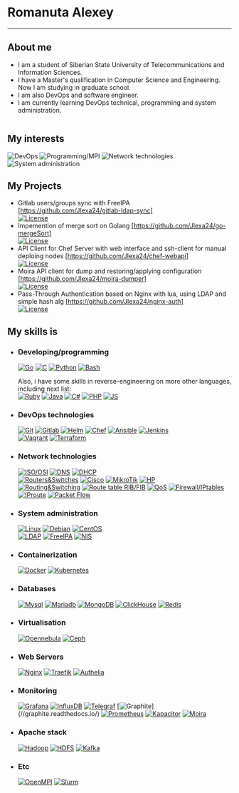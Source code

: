 # Romanuta Alexey

---

## About me

- I am a student of Siberian State University of Telecommunications and Information Sciences.  
- I have a Master's qualification in Computer Science and Engineering.  
  Now I am studying in graduate school.
- I am also DevOps and software engineer.  
- I am currently learning DevOps technical, programming and system administration.

<a href="./personal.gpg" target="_blank"> <img alt="" src="https://img.shields.io/badge/gpg%20personal-FEDF61F5D3C7AFFB23C5364D90C309F9B826384D-blue?style=for-the-badge&labelColor=090909"></a>

## My interests

![DevOps](https://img.shields.io/badge/-DevOps-232830?style=for-the-badge&logo=DevOps) ![Programming/MPI](https://img.shields.io/badge/-Programming/MPI-232830?style=for-the-badge)  ![Network technologies](https://img.shields.io/badge/-Network%20technologies-232830?style=for-the-badge) ![System administration](https://img.shields.io/badge/-System%20administration-232830?style=for-the-badge)

## My Projects

- Gitlab users/groups sync with FreeIPA [https://github.com/JIexa24/gitlab-ldap-sync]  
 [![License](https://img.shields.io/github/license/JIexa24/gitlab-ldap-sync)](//github.com/JIexa24/gitlab-ldap-sync/blob/master/LICENSE)
- Impemention of merge sort on Golang [https://github.com/JIexa24/go-mergeSort]  
 [![License](https://img.shields.io/github/license/JIexa24/go-mergeSort)](//github.com/JIexa24/go-mergeSort/blob/master/LICENSE)
- API Client for Chef Server with web interface and ssh-client for manual deploing nodes [https://github.com/JIexa24/chef-webapi]  
 [![License](https://img.shields.io/github/license/JIexa24/chef-webapi)](//github.com/JIexa24/chef-webapi/blob/master/LICENSE)
- Moira API client for dump and restoring/applying configuration [https://github.com/JIexa24/moira-dumper]  
 [![License](https://img.shields.io/github/license/JIexa24/moira-dumper)](//github.com/JIexa24/moira-dumper/blob/master/LICENSE)
- Pass-Through Authentication based on Nginx with lua, using LDAP and simple hash alg [https://github.com/JIexa24/nginx-auth]  
 [![License](https://img.shields.io/github/license/JIexa24/nginx-auth)](//github.com/JIexa24/nginx-auth/blob/master/LICENSE)  

## My skills is

- ### Developing/programming

  [![Go](https://img.shields.io/badge/-Golang-232830?style=fflat-square&logo=Go&logoColor=6296CC)](//golang.org/)
  [![C](https://img.shields.io/badge/-C-232830?style=fflat-square&logo=C&logoColor=6296CC)](//en.wikipedia.org/wiki/C_(programming_language))
  [![Python](https://img.shields.io/badge/-Python-232830?style=fflat-square&logo=Python&logoColor=6296CC)](//www.python.org/)
  [![Bash](https://img.shields.io/badge/-Bash-232830?style=fflat-square&logo=GNU%20Bash&logoColor=6296CC)](//www.gnu.org/software/bash/)

  Also, i have some skills in reverse-engineering on more other languages, including next list:  
  [![Ruby](https://img.shields.io/badge/-Ruby-232830?style=fflat-square&logo=Ruby&logoColor=6296CC)](//www.ruby-lang.org/)
  [![Java](https://img.shields.io/badge/-Java-232830?style=fflat-square&logo=Java&logoColor=6296CC)](//java.com/)
  [![C#](https://img.shields.io/badge/-C%20Sharp-232830?style=fflat-square&logo=.Net&logoColor=6296CC)](//github.com/JIexa24)
  [![PHP](https://img.shields.io/badge/-PHP-232830?style=fflat-square&logo=PHP&logoColor=6296CC)](//php.net)
  [![JS](https://img.shields.io/badge/-JavaScript-232830?style=fflat-square&logo=javascript&logoColor=6296CC)](//javascript.com)
  
- ### DevOps technologies

  [![Git](https://img.shields.io/badge/-Git-232830?style=fflat-square&logo=git&logoColor=6296CC)](//git-scm.com/)
  [![Gitlab](https://img.shields.io/badge/-Gitlab%20with%20CI/CD-232830?style=fflat-square&logo=Gitlab&logoColor=6296CC)](//gitlab.com)
  [![Helm](https://img.shields.io/badge/-Helm-232830?style=fflat-square&logo=Helm&logoColor=6296CC)](//helm.sh/)
  [![Chef](https://img.shields.io/badge/-Chef-232830?style=fflat-square&logo=Chef&logoColor=6296CC)](//www.chef.io/)
  [![Ansible](https://img.shields.io/badge/-Ansible-232830?style=fflat-square&logo=Ansible&logoColor=6296CC)](//www.ansible.com/)
  [![Jenkins](https://img.shields.io/badge/-Jenkins-232830?style=fflat-square&logo=Jenkins&logoColor=6296CC)](//www.jenkins.io/)  
  [![Vagrant](https://img.shields.io/badge/-Vagrant-232830?style=fflat-square&logo=Vagrant&logoColor=6296CC)](//www.vagrantup.com/)
  [![Terraform](https://img.shields.io/badge/-Terraform-232830?style=fflat-square&logo=Terraform&logoColor=6296CC)](//www.terraform.io/)
  
- ### Network technologies

  [![ISO/OSI](https://img.shields.io/badge/-ISO/OSI-232830?style=fflat-square&logo=&logoColor=6296CC)](//github.com/JIexa24)
  [![DNS](https://img.shields.io/badge/-DNS%20(bind)-232830?style=fflat-square&logo=&logoColor=6296CC)](//github.com/JIexa24)
  [![DHCP](https://img.shields.io/badge/-DHCP-232830?style=fflat-square&logo=&logoColor=6296CC)](//github.com/JIexa24)  
  [![Routers&Switches](https://img.shields.io/badge/-Routers&Switches-232830?style=fflat-square&logo=&logoColor=6296CC)](//github.com/JIexa24)
  [![Cisco](https://img.shields.io/badge/-Cisco-232830?style=fflat-square&logo=Cisco&logoColor=6296CC)](//www.cisco.com/)
  [![MikroTik](https://img.shields.io/badge/-MikroTik-232830?style=fflat-square&logo=&logoColor=6296CC)](//mikrotik.com/)
  [![HP](https://img.shields.io/badge/-HP-232830?style=fflat-square&logo=HP&logoColor=6296CC)](//www.hp.com/)  
  [![Routing&Switching](https://img.shields.io/badge/-Routing&Switching-232830?style=fflat-square&logo=&logoColor=6296CC)](//github.com/JIexa24)
  [![Route table RIB/FIB](https://img.shields.io/badge/-Route%20table%20RIB/FIB-232830?style=fflat-square&logo=&logoColor=6296CC)](//github.com/JIexa24)
  [![QoS](https://img.shields.io/badge/-QoS-232830?style=fflat-square&logo=&logoColor=6296CC)](//github.com/JIexa24)
  [![Firewall/IPtables](https://img.shields.io/badge/-Firewall/IPtables-232830?style=fflat-square&logo=&logoColor=6296CC)](//github.com/JIexa24)
  [![IProute](https://img.shields.io/badge/-IProute-232830?style=fflat-square&logo=&logoColor=6296CC)](//github.com/JIexa24)
  [![Packet Flow](https://img.shields.io/badge/-Packet%20Flow-232830?style=fflat-square&logo=&logoColor=6296CC)](//github.com/JIexa24)
  
- ### System administration

  [![Linux](https://img.shields.io/badge/-Linux-232830?style=fflat-square&logo=Linux&logoColor=6296CC)](//www.linux.org/)
  [![Debian](https://img.shields.io/badge/-Debian-232830?style=fflat-square&logo=Debian&logoColor=6296CC)](//www.debian.org/)
  [![CentOS](https://img.shields.io/badge/-CentOS-232830?style=fflat-square&logo=CentOS&logoColor=6296CC)](//www.centos.org/)  
  [![LDAP](https://img.shields.io/badge/-LDAP-232830?style=fflat-square&logo=&logoColor=6296CC)](//wikipedia.org/wiki/LDAP)
  [![FreeIPA](https://img.shields.io/badge/-FreeIPA-232830?style=fflat-square&logo=&logoColor=6296CC)](//freeia.org)
  [![NIS](https://img.shields.io/badge/-NIS-232830?style=fflat-square&logo=&logoColor=6296CC)](//wikipedia.org/wiki/Network_information_system)
  
- ### Containerization

  [![Docker](https://img.shields.io/badge/-Docker-232830?style=fflat-square&logo=Docker&logoColor=6296CC)](//www.docker.com/)
  [![Kubernetes](https://img.shields.io/badge/-Kubernetes-232830?style=fflat-square&logo=Kubernetes&logoColor=6296CC)](//kubernetes.io/)
  
- ### Databases

  [![Mysql](https://img.shields.io/badge/-Mysql-232830?style=fflat-square&logo=Mysql&logoColor=6296CC)](//www.mysql.com/)
  [![Mariadb](https://img.shields.io/badge/-Mariadb-232830?style=fflat-square&logo=Mariadb&logoColor=6296CC)](//mariadb.org/)
  [![MongoDB](https://img.shields.io/badge/-MongoDB-232830?style=fflat-square&logo=MongoDB&logoColor=6296CC)](//www.mongodb.com/)
  [![ClickHouse](https://img.shields.io/badge/-ClickHouse-232830?style=fflat-square&logo=&logoColor=6296CC)](//clickhouse.com/)
  [![Redis](https://img.shields.io/badge/-Redis-232830?style=fflat-square&logo=Redis&logoColor=6296CC)](//redis.io/)
  
- ### Virtualisation

  [![Opennebula](https://img.shields.io/badge/-Opennebula-232830?style=fflat-square&logo=Opennebula&logoColor=6296CC)](//opennebula.io/)
  [![Ceph](https://img.shields.io/badge/-Ceph-232830?style=fflat-square&logo=Ceph&logoColor=6296CC)](//ceph.com/)
  
- ### Web Servers

  [![Nginx](https://img.shields.io/badge/-Nginx-232830?style=fflat-square&logo=Nginx&logoColor=6296CC)](//nginx.org/)
  [![Traefik](https://img.shields.io/badge/-Traefik%20Proxy-232830?style=fflat-square&logo=traefikproxy&logoColor=6296CC)](//traefik.io/)
  [![Authelia](https://img.shields.io/badge/-Authelia-232830?style=fflat-square&logo=Authelia&logoColor=6296CC)](//authelia.com/)
  
- ### Monitoring

  [![Grafana](https://img.shields.io/badge/-Grafana-232830?style=fflat-square&logo=Grafana&logoColor=6296CC)](//grafana.com/)
  [![InfluxDB](https://img.shields.io/badge/-InfluxDB-232830?style=fflat-square&logo=InfluxDB&logoColor=6296CC)](//www.influxdata.com/products/influxdb/)
  [![Telegraf](https://img.shields.io/badge/-Telegraf-232830?style=fflat-square&logo=Telegraph&logoColor=6296CC)](//www.influxdata.com/time-series-platform/telegraf/)
  [![Graphite](https://img.shields.io/badge/-Graphite%20(Lomik's)-232830?style=fflat-square&logo=&logoColor=6296CC)](//graphite.readthedocs.io/)
  [![Prometheus](https://img.shields.io/badge/-Prometheus-232830?style=fflat-square&logo=Prometheus&logoColor=6296CC)](//prometheus.io/)
  [![Kapacitor](https://img.shields.io/badge/-Kapacitor-232830?style=fflat-square&logo=&logoColor=6296CC)](//github.com/influxdata/kapacitor)
  [![Moira](https://img.shields.io/badge/-Moira%20(Alerting)-232830?style=fflat-square&logo=&logoColor=6296CC)](//moira.readthedocs.io/)
  
- ### Apache stack

  [![Hadoop](https://img.shields.io/badge/-Hadoop-232830?style=fflat-square&logo=&logoColor=6296CC)](//hadoop.apache.org/)
  [![HDFS](https://img.shields.io/badge/-HDFS-232830?style=fflat-square&logo=&logoColor=6296CC)](//hadoop.apache.org/)
  [![Kafka](https://img.shields.io/badge/-Kafka-232830?style=fflat-square&logo=Apache%20Kafka&logoColor=6296CC)](//kafka.apache.org/)

- ### Etc

  [![OpenMPI](https://img.shields.io/badge/-OpenMPI-232830?style=fflat-square&logo=&logoColor=6296CC)](//www.open-mpi.org/)
  [![Slurm](https://img.shields.io/badge/-Slurm-232830?style=fflat-square&logo=&logoColor=6296CC)](//slurm.schedmd.com/)

<!--
**JIexa24/JIexa24** is a ✨ _special_ ✨ repository because its `README.md` (this file) appears on your GitHub profile.

Here are some ideas to get you started:

- 🔭 I’m currently working on ...
- 🌱 I’m currently learning ...
- 👯 I’m looking to collaborate on ...
- 🤔 I’m looking for help with ...
- 💬 Ask me about ...
- 📫 How to reach me: ...
- 😄 Pronouns: ...
- ⚡ Fun fact: ...
-->
